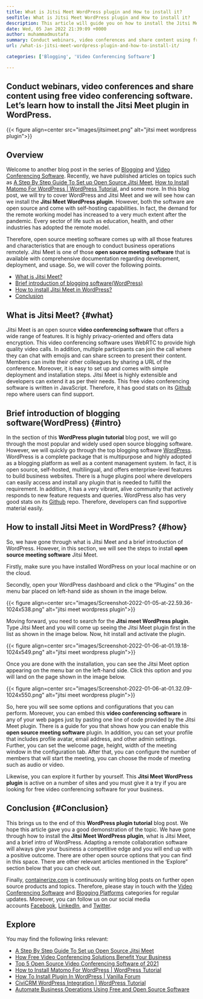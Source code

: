```yaml
---
title: What is Jitsi Meet WordPress plugin and How to install it?
seoTitle: What is Jitsi Meet WordPress plugin and How to install it?
description: This article will guide you on how to install the Jitsi Meet WordPress plugin. Jitsi Meet is an open-source video conferencing software with powerful features.
date: Wed, 05 Jan 2022 21:39:09 +0000
author: muhammadmustafa
summary: Conduct webinars, video conferences and share content using free video conferencing software. Let’s learn how to install the Jitsi Meet plugin in WordPress.
url: /what-is-jitsi-meet-wordpress-plugin-and-how-to-install-it/

categories: ['Blogging', 'Video Conferencing Software']

---
```

## Conduct webinars, video conferences and share content using free video conferencing software. Let’s learn how to install the Jitsi Meet plugin in WordPress.

{{< figure align=center src="images/jitsimeet.png" alt="jitsi meet wordpress plugin">}}  

## Overview

Welcome to another blog post in the series of [Blogging][1] and [Video Conferencing Software][2]. Recently, we have published articles on topics such as [A Step By Step Guide To Set up Open Source Jitsi Meet][3], [How to Install Matomo For WordPress | WordPress Tutorial][4], and some more. In this blog post, we will try to cover WordPress and Jitsi Meet and we will see how can we install the **Jitsi Meet WordPress plugin**. However, both the software are open source and come with self-hosting capabilities. In fact, the demand for the remote working model has increased to a very much extent after the pandemic. Every sector of life such as education, health, and other industries has adopted the remote model. 

Therefore, open source meeting software comes up with all those features and characteristics that are enough to conduct business operations remotely. Jitsi Meet is one of those **open source meeting software** that is available with comprehensive documentation regarding development, deployment, and usage. So, we will cover the following points.

  * [What is Jitsi Meet?][5]
  * [Brief introduction of blogging software(WordPress)][6]
  * [How to install Jitsi Meet in WordPress?][7]
  * [Conclusion][8] 

## What is Jitsi Meet? {#what}

Jitsi Meet is an open source **video conferencing software** that offers a wide range of features. It is highly privacy-oriented and offers data encryption. This video conferencing software uses WebRTC to provide high quality video calls. In addition, multiple participants can join the call where they can chat with emojis and can share screen to present their content. Members can invite their other colleagues by sharing a URL of the conference. Moreover, it is easy to set up and comes with simple deployment and installation steps. Jitsi Meet is highly extensible and developers can extend it as per their needs. This free video conferencing software is written in JavaScript. Therefore, it has good stats on its [Github][9] repo where users can find support. 

## Brief introduction of blogging software(WordPress) {#intro}

In the section of this **WordPress plugin tutorial** blog post, we will go through the most popular and widely used open source blogging software. However, we will quickly go through the top blogging software [WordPress][10]. WordPress is a complete package that is multipurpose and highly adopted as a blogging platform as well as a content management system. In fact, it is open source, self-hosted, multilingual, and offers enterprise-level features to build business websites. There is a huge plugins pool where developers can easily access and install any plugin that is needed to fulfill the requirement. In addition, it has a very vibrant, alive community that actively responds to new feature requests and queries. WordPress also has very good stats on its [Github][11] repo. Therefore, developers can find supportive material easily. 

## How to install Jitsi Meet in WordPress? {#how}

So, we have gone through what is Jitsi Meet and a brief introduction of WordPress. However, in this section, we will see the steps to install **open source meeting software** Jitsi Meet. 

Firstly, make sure you have installed WordPress on your local machine or on the cloud. 

Secondly, open your WordPress dashboard and click o the “Plugins” on the menu bar placed on left-hand side as shown in the image below.

{{< figure align=center src="images/Screenshot-2022-01-05-at-22.59.36-1024x538.png" alt="jitsi meet wordpress plugin">}}  

Moving forward, you need to search for the **Jitsi meet WordPress plugin**. Type Jitsi Meet and you will come up seeing the Jitsi Meet plugin first in the list as shown in the image below. Now, hit install and activate the plugin. 

{{< figure align=center src="images/Screenshot-2022-01-06-at-01.19.18-1024x549.png" alt="jitsi meet wordpress plugin">}}  

Once you are done with the installation, you can see the Jitsi Meet option appearing on the menu bar on the left-hand side. Click this option and you will land on the page shown in the image below. 

{{< figure align=center src="images/Screenshot-2022-01-06-at-01.32.09-1024x550.png" alt="jitsi meet wordpress plugin">}}  

So, here you will see some options and configurations that you can perform. Moreover, you can embed this **video conferencing software** in any of your web pages just by pasting one line of code provided by the Jitsi Meet plugin. There is a guide for you that shows how you can enable this **open source meeting software** plugin. In addition, you can set your profile that includes profile avatar, email address, and other admin settings. Further, you can set the welcome page, height, width of the meeting window in the configuration tab. After that, you can configure the number of members that will start the meeting, you can choose the mode of meeting such as audio or video. 

Likewise, you can explore it further by yourself. This **Jitsi Meet WordPress plugin** is active on a number of sites and you must give it a try if you are looking for free video conferencing software for your business.

## Conclusion {#Conclusion}

This brings us to the end of this **WordPress plugin tutorial** blog post. We hope this article gave you a good demonstration of the topic. We have gone through how to install the **Jitsi Meet WordPress plugin**, what is Jitsi Meet, and a brief intro of WordPress. Adapting a remote collaboration software will always give your business a competitive edge and you will end up with a positive outcome. There are other open source options that you can find in this space. There are other relevant articles mentioned in the ‘Explore” section below that you can check out. 

Finally, [containerize.com][12] is continuously writing blog posts on further open source products and topics. Therefore, please stay in touch with the [Video Conferencing Software][13] and [Blogging Platforms][14] categories for regular updates. Moreover, you can follow us on our social media accounts [Facebook][15], [LinkedIn][16], and [Twitter][17].

## Explore

You may find the following links relevant:

  * [A Step By Step Guide To Set up Open Source Jitsi Meet][3]
  * [How Free Video Conferencing Solutions Benefit Your Business][18]
  * [Top 5 Open Source Video Conferencing Software of 2021][19]
  * [How to Install Matomo For WordPress | WordPress Tutorial][20]
  * [How To Install Plugin In WordPress | Vanilla Forum][21]
  * [CiviCRM WordPress Integration | WordPress Tutorial][22]
  * [Automate Business Operations Using Free and Open Source Software][23]

 [1]: https://blog.containerize.com/category/blogging/
 [2]: https://blog.containerize.com/category/video-conferencing-software/
 [3]: https://blog.containerize.com/video-conferencing-software/how-to-set-up-open-source-jitsi-meet/

 [4]: http://how%20to%20install%20matomo%20for%20wordpress%20%7C%20wordpress%20tutorial/
 [5]: #what
 [6]: #intro
 [7]: #how
 [8]: #Conclusion
 [9]: https://github.com/jitsi/jitsi-meet
 [10]: https://products.containerize.com/blogging/wordpress/
 [11]: https://github.com/wordpress/
 [12]: https://www.containerize.com/
 [13]: https://products.containerize.com/video-conferencing/
 [14]: https://products.containerize.com/blogging/
 [15]: https://web.facebook.com/containerize
 [16]: https://www.linkedin.com/company/containerize/
 [17]: https://twitter.com/containerize_co
 [18]: https://blog.containerize.com/

 [19]: https://blog.containerize.com/video-conferencing-software/top-5-open-source-video-conferencing-software-of-2021/

 [20]: #
 [21]: https://blog.containerize.com/blogging/how-to-a-install-plugin-in-wordpress-vanilla-forum/

 [22]: https://blog.containerize.com/blogging/civicrm-wordpress-integration-wordpress-tutorial/

 [23]: https://blog.containerize.com/blogging/automate-business-operations-using-open-source-software/
